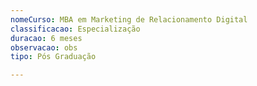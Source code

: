 ```yaml
---
nomeCurso: MBA em Marketing de Relacionamento Digital
classificacao: Especialização
duracao: 6 meses
observacao: obs
tipo: Pós Graduação

---
```


